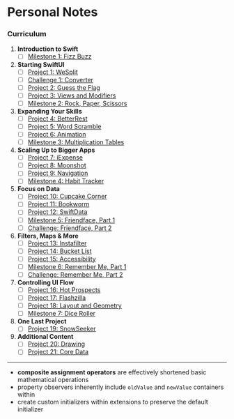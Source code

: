 # Personal Notes

### Curriculum

1. **Introduction to Swift**
    - [ ] [Milestone 1: Fizz Buzz](#)
2. **Starting SwiftUI**
    - [ ] [Project 1: WeSplit](#)
    - [ ] [Challenge 1: Converter](#)
    - [ ] [Project 2: Guess the Flag](#)
    - [ ] [Project 3: Views and Modifiers](#)
    - [ ] [Milestone 2: Rock, Paper, Scissors](#)
3. **Expanding Your Skills**
    - [ ] [Project 4: BetterRest](#)
    - [ ] [Project 5: Word Scramble](#)
    - [ ] [Project 6: Animation](#)
    - [ ] [Milestone 3: Multiplication Tables](#)
4. **Scaling Up to Bigger Apps**
    - [ ] [Project 7: iExpense](#)
    - [ ] [Project 8: Moonshot](#)
    - [ ] [Project 9: Navigation](#)
    - [ ] [Milestone 4: Habit Tracker](#)
5. **Focus on Data**
    - [ ] [Project 10: Cupcake Corner](#)
    - [ ] [Project 11: Bookworm](#)
    - [ ] [Project 12: SwiftData](#)
    - [ ] [Milestone 5: Friendface, Part 1](#)
    - [ ] [Challenge: Friendface, Part 2](#)
6. **Filters, Maps & More**
    - [ ] [Project 13: Instafilter](#)
    - [ ] [Project 14: Bucket List](#)
    - [ ] [Project 15: Accessibility](#)
    - [ ] [Milestone 6: Remember Me, Part 1](#)
    - [ ] [Challenge: Remember Me, Part 2](#)
7. **Controlling UI Flow**
    - [ ] [Project 16: Hot Prospects](#)
    - [ ] [Project 17: Flashzilla](#)
    - [ ] [Project 18: Layout and Geometry](#)
    - [ ] [Milestone 7: Dice Roller](#)
8. **One Last Project**
    - [ ] [Project 19: SnowSeeker](#)
9. **Additional Content**
    - [ ] [Project 20: Drawing](#)
    - [ ] [Project 21: Core Data](#)

<hr>

- **composite assignment operators** are effectively shortened basic mathematical operations
- property observers inherently include `oldValue` and `newValue` containers within
- create custom initializers within extensions to preserve the default initializer
